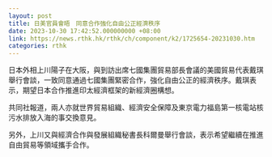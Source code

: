 ```yaml
---
layout: post
title: 日美官員會晤　同意合作強化自由公正經濟秩序
date: 2023-10-30 17:42:52.000000000 +08:00
link: https://news.rthk.hk/rthk/ch/component/k2/1725654-20231030.htm
categories: rthk
---
```


日本外相上川陽子在大阪，與到訪出席七國集團貿易部長會議的美國貿易代表戴琪舉行會談，一致同意通過七國集團緊密合作，強化自由公正的經濟秩序。戴琪表示，期望日本合作推進印太經濟框架的新經濟圈構想。

共同社報道，兩人亦就世界貿易組織、經濟安全保障及東京電力福島第一核電站核污水排放入海的事交換意見。

另外，上川又與經濟合作與發展組織秘書長科爾曼舉行會談，表示希望繼續在推進自由貿易等領域攜手合作。
